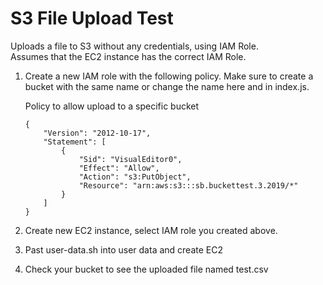 # S3 File Upload Test

Uploads a file to S3 without any credentials, using IAM Role.  
Assumes that the EC2 instance has the correct IAM Role.

1. Create a new IAM role with the following policy.  Make sure to
create a bucket with the same name or change the name here and in index.js.

    Policy to allow upload to a specific bucket
    ```
    {
        "Version": "2012-10-17",
        "Statement": [
            {
                "Sid": "VisualEditor0",
                "Effect": "Allow",
                "Action": "s3:PutObject",
                "Resource": "arn:aws:s3:::sb.buckettest.3.2019/*"
            }
        ]
    }
    ```
2. Create new EC2 instance, select IAM role you created above.
3. Past user-data.sh into user data and create EC2
4. Check your bucket to see the uploaded file named test.csv

